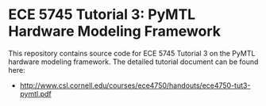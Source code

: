 
ECE 5745 Tutorial 3: PyMTL Hardware Modeling Framework
==========================================================================

This repository contains source code for ECE 5745 Tutorial 3 on the PyMTL
hardware modeling framework. The detailed tutorial document can be found
here:

 * http://www.csl.cornell.edu/courses/ece4750/handouts/ece4750-tut3-pymtl.pdf

